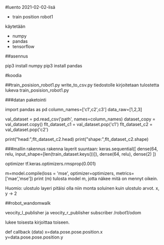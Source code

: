 #luento 2021-02-02-lisä
- train position robot1

käytetään
- numpy
- pandas
- tensorflow

##asennus

pip3 install numpy
pip3 install pandas

#koodia

##train_posision_robot1.py
write_to_csv.py tiedostolle kirjoitetaan tulostetta lukeva train_posision_robot1.py 

###datan paketointi

import pandas as pd
column_names=['c1',c2',c3']
data_raw=[1,2,3]

val_dataset = pd.read_csv('path', names=column_names)
dataset_copy = val_dataset.copy()
flt_dataset_c1 = val_dataset.pop('c1')
flt_dataset_c2 = val_dataset.pop('c2')

print("head:",flt_dataset_c2.head)
print("shape:",flt_dataset_c2.shape)


###mallin rakennus
rakenna layerit suuntaan:
keras.sequential([
dense(64, relu, input_shape=[len(train_dataset.keys())]),
dense(64, relu),
dense(2)
])

optimizer tf.keras.optimizers.rmsprop(0.001)

m=model.compile(loss = 'mse', optimizer=optimizers, metrics=['mae','mse'])
print (m)
tulosta model m, jotta näkee mitä on mennyt oikein.


Huomio: ulostulo layeri pitäisi olla niin monta soluinen kuin ulostulo arvot. x, y -> 2


##robot_wandomwalk

veocity_l_publisher ja veocity_r_publisher
subscriber /robot1/odom

lukee toisesta kirjoittaa toiseen.

def callback (data)
x=data.pose.pose.position.x
y=data.pose.pose.position.y



